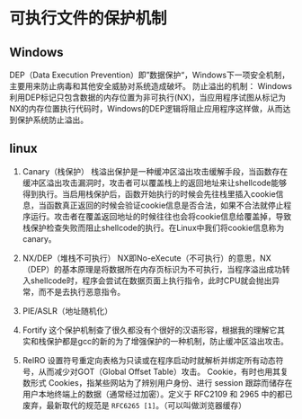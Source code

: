 # 可执行文件的保护机制

## Windows

DEP（Data Execution Prevention）即”数据保护“，Windows下一项安全机制，主要用来防止病毒和其他安全威胁对系统造成破坏。
防止溢出的机制：
Windows利用DEP标记只包含数据的内存位置为非可执行(NX)，当应用程序试图从标记为NX的内存位置执行代码时，Windows的DEP逻辑将阻止应用程序这样做，从而达到保护系统防止溢出。

## linux

1. Canary（栈保护）
栈溢出保护是一种缓冲区溢出攻击缓解手段，当函数存在缓冲区溢出攻击漏洞时，攻击者可以覆盖栈上的返回地址来让shellcode能够得到执行。当启用栈保护后，函数开始执行的时候会先往栈里插入cookie信息，当函数真正返回的时候会验证cookie信息是否合法，如果不合法就停止程序运行。攻击者在覆盖返回地址的时候往往也会将cookie信息给覆盖掉，导致栈保护检查失败而阻止shellcode的执行。在Linux中我们将cookie信息称为canary。

2. NX/DEP（堆栈不可执行）
NX即No-eXecute（不可执行）的意思，NX（DEP）的基本原理是将数据所在内存页标识为不可执行，当程序溢出成功转入shellcode时，程序会尝试在数据页面上执行指令，此时CPU就会抛出异常，而不是去执行恶意指令。

3. PIE/ASLR（地址随机化）

4. Fortify
这个保护机制查了很久都没有个很好的汉语形容，根据我的理解它其实和栈保护都是gcc的新的为了增强保护的一种机制，防止缓冲区溢出攻击。

5. RelRO
设置符号重定向表格为只读或在程序启动时就解析并绑定所有动态符号，从而减少对GOT（Global Offset Table）攻击。
Cookie，有时也用其复数形式 Cookies，指某些网站为了辨别用户身份、进行 session 跟踪而储存在用户本地终端上的数据（通常经过加密）。定义于 RFC2109 和 2965 中的都已废弃，最新取代的规范是 `RFC6265 [1]`。（可以叫做浏览器缓存）
